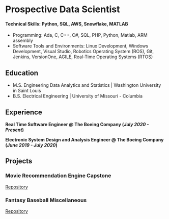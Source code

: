 # Prospective Data Scientist

#### Technical Skills: Python, SQL, AWS, Snowflake, MATLAB
- Programming: Ada, C, C++, C#, SQL, PHP, Python, Matlab, ARM assembly
- Software Tools and Environments: Linux Development, Windows Development, Visual Studio, Robotics 
Operating System (ROS), Git, Jenkins, VersionOne, AGILE, Real-Time Operating Systems (RTOS)

## Education
- M.S. Engineering Data Analytics and Statistics | Washington University in Saint Louis
- B.S. Electrical Engineering | University of Missouri - Columbia

## Experience
**Real Time Software Engineer @ The Boeing Company (_July 2020 - Present_)**

**Electronic System Design and Analysis Engineer @ The Boeing Company (_June 2019 - July 2020_)**



## Projects
### Movie Recommendation Engine Capstone
[Repository](https://github.com/aflynn0213/MovieRecommenderForDummies)

### Fantasy Baseball Miscellaneous
[Repository](https://github.com/aflynn0213/FantasyPlayerEvaluation)


